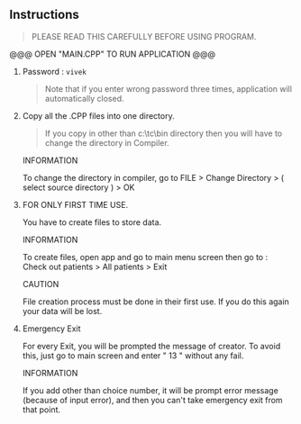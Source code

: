 ## Instructions

> PLEASE READ THIS CAREFULLY BEFORE USING PROGRAM.

@@@ OPEN "MAIN.CPP" TO RUN APPLICATION @@@

1. Password : `vivek`
    > Note that if you enter wrong password three times, application will automatically closed.

2. Copy all the .CPP files into one directory.
    > If you copy in other than c:\tc\bin directory then you will have to change the directory in Compiler.

    INFORMATION
    
    To change the directory in compiler, go to FILE > Change Directory > ( select source directory ) > OK

3. FOR ONLY FIRST TIME USE.

    You have to create files to store data.

    INFORMATION

    To create files, open app and go to main menu screen then go to : Check out patients > All patients > Exit

    CAUTION

    File creation process must be done in their first use. If you do this again your data will be lost.

4. Emergency Exit

    For every Exit, you will be prompted the message of creator. To avoid this, just go to main screen and enter " 13 " without any fail.

    INFORMATION
   
    If you add other than choice number, it will be prompt error message (because of input error), and then you can't take emergency exit from that point.